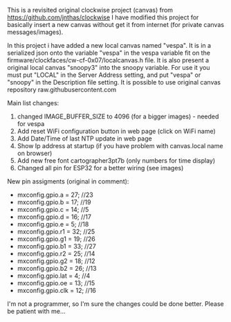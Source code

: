 This is a revisited original clockwise project (canvas) from https://github.com/jnthas/clockwise 
I have modified this project for basically insert a new canvas without get it from internet (for private canvas messages/images).

In this project i have added a new local canvas named "vespa". It is in a serialized json onto the variable "vespa" in the vespa variable fit on the firmware/clockfaces/cw-cf-0x07/localcanvas.h file.
It is also present a original local canvas "snoopy3" into the snoopy variable.
For use it you must put "LOCAL" in the Server Address setting, and put "vespa" or "snoopy" in the Description file setting.
It is possible to use original canvas repository raw.githubusercontent.com

Main list changes:
1) changed IMAGE_BUFFER_SIZE to 4096 (for a bigger images) - needed for vespa
2) Add reset WiFi configuration button in web page (click on WiFi name)
3) Add Date/Time of last NTP update in web page
4) Show Ip address at startup (if you have problem with canvas.local name on browser)
5) Add new free font cartographer3pt7b (only numbers for time display)
6) Changed all pin for ESP32 for a better wiring (see images)

New pin assigments (original in comment):
  - mxconfig.gpio.a = 27; //23
  - mxconfig.gpio.b = 17; //19
  - mxconfig.gpio.c = 14; //5
  - mxconfig.gpio.d = 16; //17
  - mxconfig.gpio.e = 5; //18
  - mxconfig.gpio.r1 = 32; //25
  - mxconfig.gpio.g1 = 19; //26
  - mxconfig.gpio.b1 = 33; //27
  - mxconfig.gpio.r2 = 25; //14
  - mxconfig.gpio.g2 = 18; //12
  - mxconfig.gpio.b2 = 26; //13
  - mxconfig.gpio.lat = 4; //4
  - mxconfig.gpio.oe = 13; //15
  - mxconfig.gpio.clk = 12; //16

I'm not a programmer, so I'm sure the changes could be done better. Please be patient with me...
  

  
